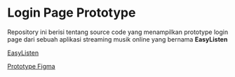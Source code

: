 # Login Page Prototype

Repository ini berisi tentang source code yang menampilkan prototype login page dari sebuah aplikasi streaming musik online yang bernama **EasyListen**

[EasyListen](/EasyListen)

[Prototype Figma](https://www.figma.com/file/RgKLUqif7oSXyW2nv9WXPM/EasyListen-App)